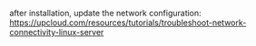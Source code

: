 after installation, update the network configuration:
https://upcloud.com/resources/tutorials/troubleshoot-network-connectivity-linux-server
